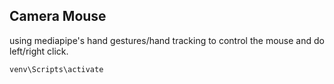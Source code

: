 ## Camera Mouse

using mediapipe's hand gestures/hand tracking to control the mouse and do left/right click.

`venv\Scripts\activate`
